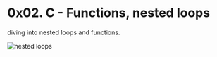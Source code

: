 # 0x02. C - Functions, nested loops
diving into  nested loops and functions.

![nested loops](https://cdn.numerade.com/previews/b0f9c159-4cdc-4f9f-8ab7-1c94dc5a08ff.gif)
